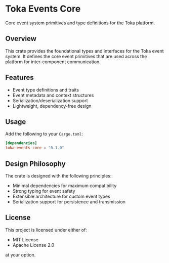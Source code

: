 # Toka Events Core

Core event system primitives and type definitions for the Toka platform.

## Overview

This crate provides the foundational types and interfaces for the Toka event system. It defines the core event primitives that are used across the platform for inter-component communication.

## Features

- Event type definitions and traits
- Event metadata and context structures
- Serialization/deserialization support
- Lightweight, dependency-free design

## Usage

Add the following to your `Cargo.toml`:

```toml
[dependencies]
toka-events-core = "0.1.0"
```

## Design Philosophy

The crate is designed with the following principles:
- Minimal dependencies for maximum compatibility
- Strong typing for event safety
- Extensible architecture for custom event types
- Serialization support for persistence and transmission

## License

This project is licensed under either of:
- MIT License
- Apache License 2.0

at your option. 